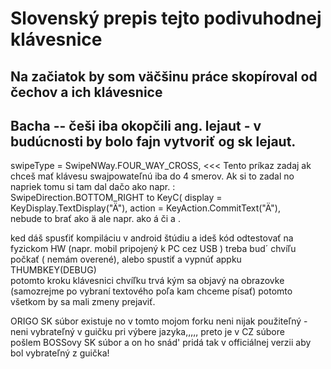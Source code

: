 # Slovenský prepis tejto podivuhodnej klávesnice
## Na začiatok by som väčšinu práce skopíroval od čechov a ich klávesnice 
## Bacha -- češi iba okopčili ang. lejaut - v budúcnosti by bolo fajn vytvoriť og sk lejaut.

swipeType = SwipeNWay.FOUR_WAY_CROSS,   <<< Tento príkaz zadaj ak chceš mať klávesu swajpowateľnú iba do 4 smerov. Ak si to zadal no napriek tomu si tam dal dačo ako napr. :     
                    SwipeDirection.BOTTOM_RIGHT to KeyC(
                        display = KeyDisplay.TextDisplay("Ä"),
                        action = KeyAction.CommitText("Ä"),   
nebude to brať ako ä ale napr. ako á či a .



ked dáš spusťiť kompiláciu v android štúdiu a ideš kód odtestovať na fyzickom HW (napr. mobil pripojený k PC cez USB ) treba bud´ chvíľu počkať ( nemám overené), alebo spustiť a vypnúť appku THUMBKEY(DEBUG)  
potomto kroku klávesnici chvíľku trvá kým sa objavý na obrazovke (samozrejme po vybraní textového poľa kam chceme písať) potomto všetkom by sa mali zmeny prejaviť.


ORIGO SK súbor existuje no v tomto mojom forku neni nijak použiteľný - neni vybrateľný v guičku pri výbere jazyka,,,,, preto je v CZ súbore   
pošlem BOSSovy SK súbor a on ho snád' pridá tak v officiálnej verzii aby bol vybrateľný z guička!
